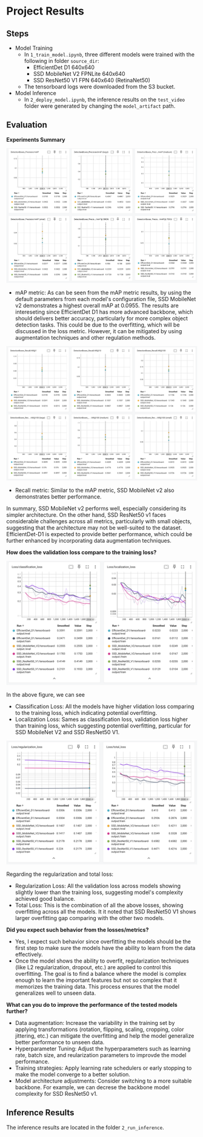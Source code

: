 # Project Results


## Steps

- Model Training
    - In `1_train_model.ipynb`, three different models were trained with the following in folder `source_dir`:
        - EfficientDet D1 640x640
        - SSD MobileNet V2 FPNLite 640x640
        - SSD ResNet50 V1 FPN 640x640 (RetinaNet50)
    - The tensorboard logs were downloaded from the S3 bucket.
- Model Inference
    - In `2_deploy_model.ipynb`, the inference results on the `test_video` folder were generated by changing the `model_artifact` path.


## Evaluation

**Experiments Summary**

![mAP Metrics](figures/metric_mAP.png)
 - mAP metric: As can be seen from the mAP metric results, by using the default parameters from each model's configuration file, SSD MobileNet v2 demonstrates a highest overall mAP at 0.0955. The results are intereseting since EfficientDet D1 has more advanced backbone, which should delivers better accuracy, particularly for more complex object detection tasks. This could be due to the overfitting, which will be discussed in the loss metric. However, it can be mitigated by using augmentation techniques and other regulation methods.

![mAP Metrics](figures/metric_recall.png)
 - Recall metric: Similar to the mAP metric, SSD MobileNet v2 also demonstrates better performance.

 In summary, SSD MobileNet v2 performs well, especially considering its simpler architecture. On the other hand, SSD ResNet50 v1 faces considerable challenges across all metrics, particularly with small objects, suggesting that the architecture may not be well-suited to the dataset. EfficientDet-D1 is expected to provide better performance, which could be further enhanced by incorporating data augmentation techniques.


**How does the validation loss compare to the training loss?**

![Loss Metrics](figures/metric_loss_1.png)

In the above figure, we can see
 - Classification Loss: All the models have higher vlidation loss comparing to the training loss, which indicating potential overfitting.
 - Localization Loss: Sames as classification loss, validation loss higher than training loss, which suggesting potential overfitting, particular for SSD MobileNet V2 and SSD ResNet50 V1.

![Loss Metrics](figures/metric_loss_2.png)

Regarding the regularization and total loss:
 - Regularization Loss: All the validation loss across models showing slightly lower than the training loss, suggesting model's complexity achieved good balance.
 - Total Loss: This is the combination of all the above losses, showing overfitting across all the models. It it noted that SSD ResNet50 V1 shows larger overfitting gap comparing with the other two models.

**Did you expect such behavior from the losses/metrics?**
 - Yes, I expect such behavior since overfitting the models should be the first step to make sure the models have the ability to learn from the data effectively.
 - Once the model shows the ability to overfit, regularization techniques (like L2 regularization, dropout, etc.) are applied to control this overfitting. The goal is to find a balance where the model is complex enough to learn the important features but not so complex that it memorizes the training data. This process ensures that the model generalizes well to unseen data.

**What can you do to improve the performance of the tested models further?**

  - Data augmentation: Increase the variability in the training set by applying transformations (rotation, flipping, scaling, cropping, color jittering, etc.) can mitigate the overfitting and help the model generalize better performance to unseen data.
  - Hyperparameter Tuning: Adjust the hyperparameters such as learning rate, batch size, and reularization parameters to improvde the model performance.
  - Training strategies: Apply learning rate schedulers or early stopping to make the model converge to a better solution.
  - Model architecture adjustments: Consider switching to a more suitable backbone. For example, we can decrese the backbone model complexity for SSD ResNet50 v1.


## Inference Results

The inference results are located in the folder `2_run_inference`.
